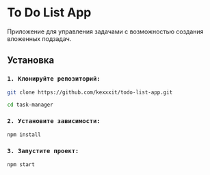 # To Do List App
Приложение для управления задачами с возможностью создания вложенных подзадач.
## Установка

### `1. Клонируйте репозиторий:`
   ```bash
   git clone https://github.com/kexxxit/todo-list-app.git
   ```
```bash
cd task-manager
```
### `2. Установите зависимости:`
```bash
npm install
```
### `3. Запустите проект:`
```bash
npm start
```
